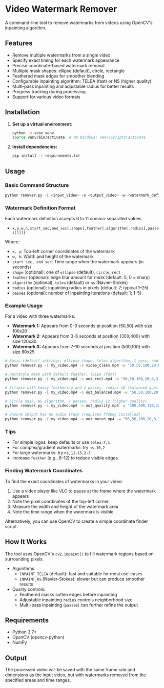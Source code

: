 # Video Watermark Remover

A command-line tool to remove watermarks from videos using OpenCV's inpainting algorithm.

## Features

- Remove multiple watermarks from a single video
- Specify exact timing for each watermark appearance
- Precise coordinate-based watermark removal
- Multiple mask shapes: ellipse (default), circle, rectangle
- Feathered mask edges for smoother blending
- Configurable inpainting algorithm: TELEA (fast) or NS (higher quality)
- Multi-pass inpainting and adjustable radius for better results
- Progress tracking during processing
- Support for various video formats

## Installation

1. **Set up a virtual environment:**

   ```bash
   python -m venv venv
   source venv/bin/activate  # On Windows: venv\Scripts\activate
   ```

2. **Install dependencies:**
   ```bash
   pip install -r requirements.txt
   ```

## Usage

### Basic Command Structure

```bash
python remover.py -i <input_video> -o <output_video> -w <watermark_definitions>
```

### Watermark Definition Format

Each watermark definition accepts 6 to 11 comma-separated values:

- `x,y,w,h,start_sec,end_sec[,shape[,feather[,algorithm[,radius[,passes]]]]]`

Where:

- `x, y`: Top-left corner coordinates of the watermark
- `w, h`: Width and height of the watermark
- `start_sec, end_sec`: Time range when the watermark appears (in seconds)
- `shape` (optional): one of `ellipse` (default), `circle`, `rect`
- `feather` (optional): edge blur amount for mask (default: 5; 0 = sharp)
- `algorithm` (optional): `telea` (default) or `ns` (Navier-Stokes)
- `radius` (optional): inpainting radius in pixels (default: 7; typical 1–25)
- `passes` (optional): number of inpainting iterations (default: 1; 1–5)

### Example Usage

For a video with three watermarks:

- **Watermark 1:** Appears from 0-3 seconds at position (50,50) with size 100x20
- **Watermark 2:** Appears from 3-6 seconds at position (300,400) with size 120x30
- **Watermark 3:** Appears from 7-10 seconds at position (500,100) with size 80x25

```bash
# Basic (default settings; ellipse shape, telea algorithm, 1 pass, radius 7)
python remover.py -i my_video.mp4 -o video_clean.mp4 -w "50,50,100,20,0,3" "300,400,120,30,3,6" "500,100,80,25,7,10"

# Rectangle mask with default feather, TELEA (fast)
python remover.py -i my_video.mp4 -o out_rect.mp4 -w "50,50,100,20,0,3,rect"

# Ellipse with heavy feathering and 2 passes, radius 10 (balanced quality)
python remover.py -i my_video.mp4 -o out_balanced.mp4 -w "50,50,100,20,0,3,ellipse,10,telea,10,2"

# Circle mask, NS algorithm, 3 passes, radius 12 (higher quality)
python remover.py -i my_video.mp4 -o out_quality.mp4 -w "300,400,120,120,3,6,circle,5,ns,12,3"

# Ensure output has no audio track (requires ffmpeg installed)
python remover.py -i my_video.mp4 -o out_muted.mp4 -w "50,50,100,20,0,3" --mute
```

### Tips

- For simple logos: keep defaults or use `telea,7,1`
- For complex/gradient watermarks: try `ns,10,2`
- For large watermarks: try `ns,12-15,2-3`
- Increase `feather` (e.g., 8–12) to reduce visible edges

### Finding Watermark Coordinates

To find the exact coordinates of watermarks in your video:

1. Use a video player like VLC to pause at the frame where the watermark appears
2. Note the pixel coordinates of the top-left corner
3. Measure the width and height of the watermark area
4. Note the time range when the watermark is visible

Alternatively, you can use OpenCV to create a simple coordinate finder script.

## How It Works

The tool uses OpenCV's `cv2.inpaint()` to fill watermark regions based on surrounding pixels.

- Algorithms:
  - `INPAINT_TELEA` (default): fast and suitable for most use-cases
  - `INPAINT_NS` (Navier-Stokes): slower but can produce smoother results
- Quality controls:
  - Feathered masks soften edges before inpainting
  - Adjustable inpainting `radius` controls neighborhood size
  - Multi-pass inpainting (`passes`) can further refine the output

## Requirements

- Python 3.7+
- OpenCV (opencv-python)
- NumPy

## Output

The processed video will be saved with the same frame rate and dimensions as the input video, but with watermarks removed from the specified areas and time ranges.
